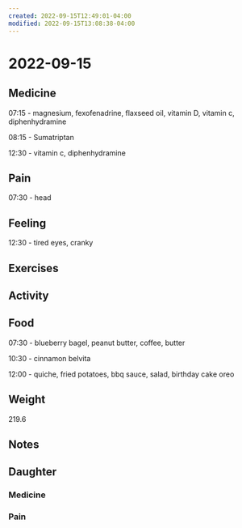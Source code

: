 ```yaml
---
created: 2022-09-15T12:49:01-04:00
modified: 2022-09-15T13:08:38-04:00
---
```


# 2022-09-15

## Medicine

07:15 - magnesium, fexofenadrine, flaxseed oil, vitamin D, vitamin c, diphenhydramine

08:15 - Sumatriptan

12:30 - vitamin c, diphenhydramine 

## Pain

07:30 - head

## Feeling

12:30 - tired eyes, cranky

## Exercises


## Activity


## Food

07:30 - blueberry bagel, peanut butter, coffee, butter 

10:30 - cinnamon belvita

12:00 - quiche, fried potatoes, bbq sauce, salad, birthday cake oreo 

## Weight

219.6

## Notes


## Daughter


### Medicine


### Pain
